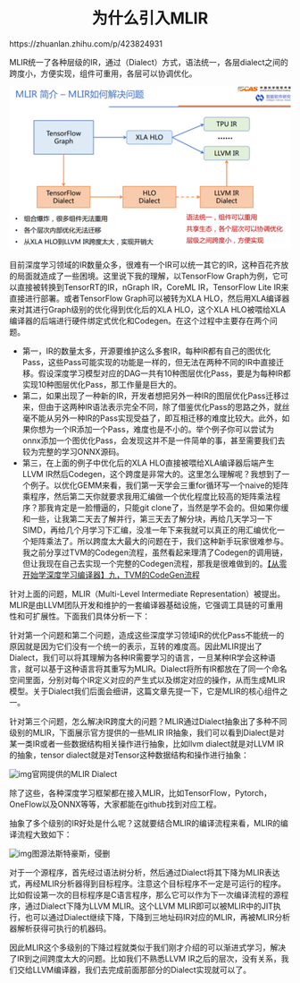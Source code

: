 <h1 align="center">为什么引入MLIR</h1>
https://zhuanlan.zhihu.com/p/423824931



MLIR统一了各种层级的IR，通过（Dialect）方式，语法统一，各层dialect之间的跨度小，方便实现，组件可重用，各层可以协调优化。



![image-20221009170907755](为什么引入MLIR.assets/image-20221009170907755.png)



目前深度学习领域的IR数量众多，很难有一个IR可以统一其它的IR，这种百花齐放的局面就造成了一些困境。这里说下我的理解，以TensorFlow Graph为例，它可以直接被转换到TensorRT的IR，nGraph IR，CoreML IR，TensorFlow Lite IR来直接进行部署。或者TensorFlow Graph可以被转为XLA HLO，然后用XLA编译器来对其进行Graph级别的优化得到优化后的XLA HLO，这个XLA HLO被喂给XLA编译器的后端进行硬件绑定式优化和Codegen。在这个过程中主要存在两个问题。

- 第一，IR的数量太多，开源要维护这么多套IR，每种IR都有自己的图优化Pass，这些Pass可能实现的功能是一样的，但无法在两种不同的IR中直接迁移。假设深度学习模型对应的DAG一共有10种图层优化Pass，要是为每种IR都实现10种图层优化Pass，那工作量是巨大的。
- 第二，如果出现了一种新的IR，开发者想把另外一种IR的图层优化Pass迁移过来，但由于这两种IR语法表示完全不同，除了借鉴优化Pass的思路之外，就丝毫不能从另外一种IR的Pass实现受益了，即互相迁移的难度比较大。此外，如果你想为一个IR添加一个Pass，难度也是不小的。举个例子你可以尝试为onnx添加一个图优化Pass，会发现这并不是一件简单的事，甚至需要我们去较为完整的学习ONNX源码。
- 第三，在上面的例子中优化后的XLA HLO直接被喂给XLA编译器后端产生LLVM IR然后Codegen，这个跨度是非常大的。这里怎么理解呢？我想到了一个例子。以优化GEMM来看，我们第一天学会三重for循环写一个naive的矩阵乘程序，然后第二天你就要求我用汇编做一个优化程度比较高的矩阵乘法程序？那我肯定是一脸懵逼的，只能git clone了，当然是学不会的。但如果你缓和一些，让我第二天去了解并行，第三天去了解分块，再给几天学习一下SIMD，再给几个月学习下汇编，没准一年下来我就可以真正的用汇编优化一个矩阵乘法了。所以跨度太大最大的问题在于，我们这种新手玩家很难参与。我之前分享过TVM的Codegen流程，虽然看起来理清了Codegen的调用链，但让我现在自己去实现一个完整的Codegen流程，那我是很难做到的。[【从零开始学深度学习编译器】九，TVM的CodeGen流程](https://link.zhihu.com/?target=https%3A//mp.weixin.qq.com/s/n7-ZTzCwFOvHrrzg4gFXQQ)

针对上面的问题，MLIR（Multi-Level Intermediate Representation）被提出。MLIR是由LLVM团队开发和维护的一套编译器基础设施，它强调工具链的可重用性和可扩展性。下面我们具体分析一下：

针对第一个问题和第二个问题，造成这些深度学习领域IR的优化Pass不能统一的原因就是因为它们没有一个统一的表示，互转的难度高。因此MLIR提出了Dialect，我们可以将其理解为各种IR需要学习的语言，一旦某种IR学会这种语言，就可以基于这种语言将其重写为MLIR。Dialect将所有IR都放在了同一个命名空间里面，分别对每个IR定义对应的产生式以及绑定对应的操作，从而生成MLIR模型。关于Dialect我们后面会细讲，这篇文章先提一下，它是MLIR的核心组件之一。

针对第三个问题，怎么解决IR跨度大的问题？MLIR通过Dialect抽象出了多种不同级别的MLIR，下面展示官方提供的一些MLIR IR抽象，我们可以看到Dialect是对某一类IR或者一些数据结构相关操作进行抽象，比如llvm dialect就是对LLVM IR的抽象，tensor dialect就是对Tensor这种数据结构和操作进行抽象：

![img](https://pic4.zhimg.com/80/v2-520f9685209f7b941dff67d7b2035d9b_1440w.jpg)官网提供的MLIR Dialect

除了这些，各种深度学习框架都在接入MLIR，比如TensorFlow，Pytorch，OneFlow以及ONNX等等，大家都能在github找到对应工程。

抽象了多个级别的IR好处是什么呢？这就要结合MLIR的编译流程来看，MLIR的编译流程大致如下：

![img](https://pic4.zhimg.com/80/v2-b2b6b256c4d085cced7f70546797149b_1440w.jpg)图源法斯特豪斯，侵删

对于一个源程序，首先经过语法树分析，然后通过Dialect将其下降为MLIR表达式，再经MLIR分析器得到目标程序。注意这个目标程序不一定是可运行的程序。比如假设第一次的目标程序是C语言程序，那么它可以作为下一次编译流程的源程序，通过Dialect下降为LLVM MLIR。这个LLVM MLIR即可以被MLIR中的JIT执行，也可以通过Dialect继续下降，下降到三地址码IR对应的MLIR，再被MLIR分析器解析获得可执行的机器码。

因此MLIR这个多级别的下降过程就类似于我们刚才介绍的可以渐进式学习，解决了IR到之间跨度太大的问题。比如我们不熟悉LLVM IR之后的层次，没有关系，我们交给LLVM编译器，我们去完成前面那部分的Dialect实现就可以了。













